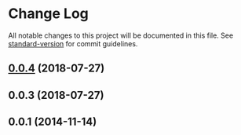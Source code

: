 # Change Log

All notable changes to this project will be documented in this file. See [standard-version](https://github.com/conventional-changelog/standard-version) for commit guidelines.

<a name="0.0.4"></a>
## [0.0.4](https://github.com/lexich/urldata/compare/v0.0.3...v0.0.4) (2018-07-27)



<a name="0.0.3"></a>
## 0.0.3 (2018-07-27)



<a name="0.0.1"></a>
## 0.0.1 (2014-11-14)
